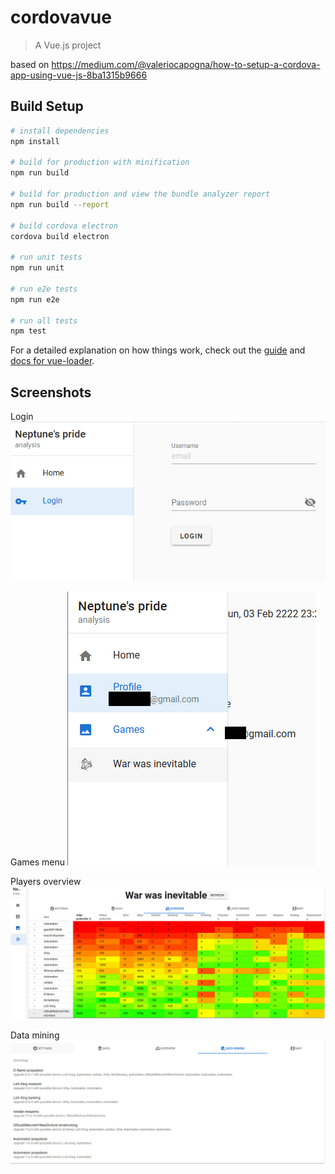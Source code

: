 # cordovavue

> A Vue.js project

based on https://medium.com/@valeriocapogna/how-to-setup-a-cordova-app-using-vue-js-8ba1315b9666

## Build Setup

``` bash
# install dependencies
npm install

# build for production with minification
npm run build

# build for production and view the bundle analyzer report
npm run build --report

# build cordova electron
cordova build electron

# run unit tests
npm run unit

# run e2e tests
npm run e2e

# run all tests
npm test
```

For a detailed explanation on how things work, check out the [guide](http://vuejs-templates.github.io/webpack/) and [docs for vue-loader](http://vuejs.github.io/vue-loader).

## Screenshots

Login
![Login](screenshots/login.png)

Games menu
![Menu](screenshots/games_menu.png)

Players overview
![Menu](screenshots/overview.png)

Data mining
![Menu](screenshots/data_mining.png)
